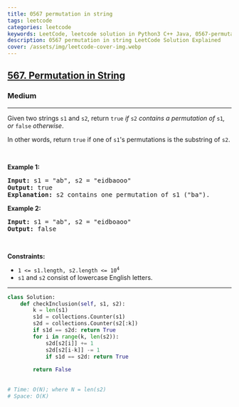 ```yaml
---
title: 0567 permutation in string
tags: leetcode
categories: leetcode
keywords: LeetCode, leetcode solution in Python3 C++ Java, 0567-permutation-in-string solution
description: 0567 permutation in string LeetCode Solution Explained
cover: /assets/img/leetcode-cover-img.webp
---
```





<h2><a href="https://leetcode.com/problems/permutation-in-string/">567. Permutation in String</a></h2><h3>Medium</h3><hr><div><p>Given two strings <code>s1</code> and <code>s2</code>, return <code>true</code><em> if </em><code>s2</code><em> contains a permutation of </em><code>s1</code><em>, or </em><code>false</code><em> otherwise</em>.</p>

<p>In other words, return <code>true</code> if one of <code>s1</code>'s permutations is the substring of <code>s2</code>.</p>

<p>&nbsp;</p>
<p><strong class="example">Example 1:</strong></p>

<pre><strong>Input:</strong> s1 = "ab", s2 = "eidbaooo"
<strong>Output:</strong> true
<strong>Explanation:</strong> s2 contains one permutation of s1 ("ba").
</pre>

<p><strong class="example">Example 2:</strong></p>

<pre><strong>Input:</strong> s1 = "ab", s2 = "eidboaoo"
<strong>Output:</strong> false
</pre>

<p>&nbsp;</p>
<p><strong>Constraints:</strong></p>

<ul>
	<li><code>1 &lt;= s1.length, s2.length &lt;= 10<sup>4</sup></code></li>
	<li><code>s1</code> and <code>s2</code> consist of lowercase English letters.</li>
</ul>
</div>

---




```python
class Solution:
    def checkInclusion(self, s1, s2):
        k = len(s1)
        s1d = collections.Counter(s1)
        s2d = collections.Counter(s2[:k])
        if s1d == s2d: return True
        for i in range(k, len(s2)):
            s2d[s2[i]] += 1
            s2d[s2[i-k]] -= 1
            if s1d == s2d: return True
        
        return False
    
    
# Time: O(N); where N = len(s2)
# Space: O(K)
```
